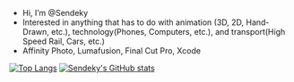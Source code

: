 - Hi, I’m @Sendeky
- Interested in anything that has to do with animation (3D, 2D, Hand-Drawn, etc.), technology(Phones, Computers, etc.), and transport(High Speed Rail, Cars, etc.)
- Affinity Photo, Lumafusion, Final Cut Pro, Xcode

[![Top Langs](https://github-readme-stats.vercel.app/api/top-langs/?username=sendeky&theme=transparent)](https://github.com/anuraghazra/github-readme-stats)
[![Sendeky's GitHub stats](https://github-readme-stats.vercel.app/api?username=sendeky&count_private=true&show_icons=true&theme=transparent)](https://github.com/anuraghazra/github-readme-stats)


<!---
Sendeky/Sendeky is a ✨ special ✨ repository because its `README.md` (this file) appears on your GitHub profile.
You can click the Preview link to take a look at your changes.
--->
